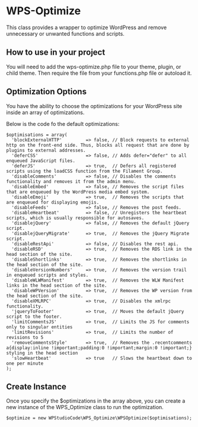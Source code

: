 # WPS-Optimize
This class provides a wrapper to optimize WordPress and remove unnecessary or unwanted functions and scripts.

## How to use in your project
You will need to add the wps-optimize.php file to your theme, plugin, or child theme. Then require the file from your functions.php file or autoload it.

## Optimization Options
You have the ability to choose the optimizations for your WordPress site inside an array of optimizations.

Below is the code fo the default optimizations:

```
$optimisations = array(
  'blockExternalHTTP'         => false, // Block requests to external http on the front-end side. Thus, blocks all request that are done by plugins to external addresses.
  'deferCSS'                  => false, // Adds defer="defer" to all enqueued JavaScript files.
  'deferJS'                   => true,  // Defers all registered scripts using the loadCSS function from the Filament Group.  
  'disableComments'           => false, // Disables the comments functionality and removes it from the admin menu.
  'disableEmbed'              => false, // Removes the script files that are enqueued by the WordPress media embed system.
  'disableEmoji'              => true,  // Removes the scripts that are enqueued for displaying emojis.
  'disableFeeds'              => false, // Removes the post feeds.
  'disableHeartbeat'          => false, // Unregisters the heartbeat scripts, which is usually responsible for autosaves.
  'disablejQuery'             => false, // Removes the default jQuery script.
  'disablejQueryMigrate'      => true,  // Removes the jQuery Migrate script.
  'disableRestApi'            => false, // Disables the rest api.
  'disableRSD'                => true,  // Removes the RDS link in the head section of the site.
  'disableShortlinks'         => true,  // Removes the shortlinks in the head section of the site.                     
  'disableVersionNumbers'     => true,  // Removes the version trail in enqueued scripts and styles.           
  'disableWLWManifest'        => true,  // Removes the WLW Manifest links in the head section of the site.
  'disableWPVersion'          => true,  // Removes the WP version from the head section of the site.           
  'disableXMLRPC'             => true,  // Disables the xmlrpc functionality.
  'jqueryToFooter'            => true,  // Moves the default jQuery script to the footer.
  'limitCommentsJS'           => true,  // Limits the JS for comments only to singular entities
  'limitRevisions'            => true,  // Limits the number of revisions to 5
  'removeCommentsStyle'       => true,  // Removes the .recentcomments a{display:inline !important;padding:0 !important;margin:0 !important;} styling in the head section
  'slowHeartbeat'             => true   // Slows the heartbeat down to one per minute
);
```

## Create Instance
Once you specify the $optimizations in the array above, you can create a new instance of the WPS_Optimize class to run the optimization.

```
$optimize = new WPStudioCode\WPS_Optimize\WPSOptimize($optimisations);
```
